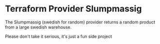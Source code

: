 # Terraform Provider Slumpmassig 

The Slumpmassig (swedish for random) provider returns a random product from a large swedish warehouse.


Please don't take it serious, it's just a fun side project 